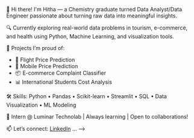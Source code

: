 👋 Hi there! I'm Hitha — a Chemistry graduate turned Data Analyst/Data Engineer passionate about turning raw data into meaningful insights.

🔍 Currently exploring real-world data problems in tourism, e-commerce, and health using Python, Machine Learning, and visualization tools.

🚀 Projects I’m proud of:
- 🧭 Flight Price Prediction
- 📱 Mobile Price Prediction
- 📦 E-commerce Complaint Classifier
- 📊 International Students Cost Analysis

🛠️ Skills: Python • Pandas • Scikit-learn • Streamlit • SQL • Data Visualization • ML Modeling

💼 Intern @ Luminar Technolab | Always learning | Open to collaborations!

📫 Let’s connect: [LinkedIn](https://linkedin.com/in/hitha-s-)
...
-->

